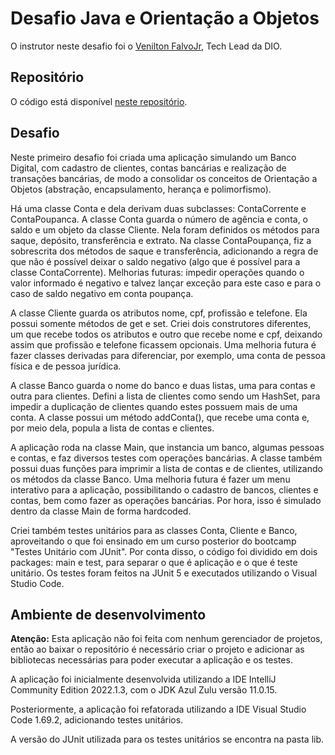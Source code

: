 # Desafio Java e Orientação a Objetos

O instrutor neste desafio foi o [Venilton FalvoJr](https://www.linkedin.com/in/falvojr/), Tech Lead da DIO.

## Repositório
O código está disponível [neste repositório](https://github.com/zingarelli/desafios-bootcamp-TQI-DIO/tree/main/Java/banco-digital).

## Desafio
Neste primeiro desafio foi criada uma aplicação simulando um Banco Digital, com cadastro de clientes, contas bancárias e realização de transações bancárias, de modo a consolidar os conceitos de Orientação a Objetos (abstração, encapsulamento, herança e polimorfismo).

Há uma classe Conta e dela derivam duas subclasses: ContaCorrente e ContaPoupanca. A classe Conta guarda o número de agência e conta, o saldo e um objeto da classe Cliente. Nela foram definidos os métodos para saque, depósito, transferência e extrato. Na classe ContaPoupança, fiz a sobrescrita dos métodos de saque e transferência, adicionando a regra de que não é possível deixar o saldo negativo (algo que é possível para a classe ContaCorrente). Melhorias futuras: impedir operações quando o valor informado é negativo e talvez lançar exceção para este caso e para o caso de saldo negativo em conta poupança.

A classe Cliente guarda os atributos nome, cpf, profissão e telefone. Ela possui somente métodos de get e set. Criei dois construtores diferentes, um que recebe todos os atributos e outro que recebe nome e cpf, deixando assim que profissão e telefone ficassem opcionais. Uma melhoria futura é fazer classes derivadas para diferenciar, por exemplo, uma conta de pessoa física e de pessoa jurídica.

A classe Banco guarda o nome do banco e duas listas, uma para contas e outra para clientes. Defini a lista de clientes como sendo um HashSet, para impedir a duplicação de clientes quando estes possuem mais de uma conta. A classe possui um método addConta(), que recebe uma conta e, por meio dela, popula a lista de contas e clientes.

A aplicação roda na classe Main, que instancia um banco, algumas pessoas e contas, e faz diversos testes com operações bancárias. A classe também possui duas funções para imprimir a lista de contas e de clientes, utilizando os métodos da classe Banco. Uma melhoria futura é fazer um menu interativo para a aplicação, possibilitando o cadastro de bancos, clientes e contas, bem como fazer as operações bancárias. Por hora, isso é simulado dentro da classe Main de forma hardcoded.

Criei também testes unitários para as classes Conta, Cliente e Banco, aproveitando o que foi ensinado em um curso posterior do bootcamp "Testes Unitário com JUnit". Por conta disso, o código foi dividido em dois packages: main e test, para separar o que é aplicação e o que é teste unitário. Os testes foram feitos na JUnit 5 e executados utilizando o Visual Studio Code.

## Ambiente de desenvolvimento
**Atenção:** Esta aplicação não foi feita com nenhum gerenciador de projetos, então ao baixar o repositório é necessário criar o projeto e adicionar as bibliotecas necessárias para poder executar a aplicação e os testes.

A aplicação foi inicialmente desenvolvida utilizando a IDE IntelliJ Community Edition 2022.1.3, com o JDK Azul Zulu versão 11.0.15.

Posteriormente, a aplicação foi refatorada utilizando a IDE Visual Studio Code 1.69.2, adicionando testes unitários.

A versão do JUnit utilizada para os testes unitários se encontra na pasta lib.
